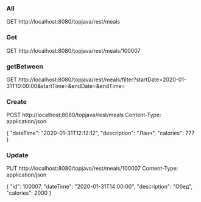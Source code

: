 ### All
GET http://localhost:8080/topjava/rest/meals

### Get
GET http://localhost:8080/topjava/rest/meals/100007

### getBetween
GET http://localhost:8080/topjava/rest/meals/filter?startDate=2020-01-31T10:00:00&startTime=&endDate=&endTime=

### Create
POST http://localhost:8080/topjava/rest/meals
Content-Type: application/json

{
  "dateTime": "2020-01-31T12:12:12",
  "description": "Ланч",
  "calories": 777
}

### Update
PUT http://localhost:8080/topjava/rest/meals/100007
Content-Type: application/json

{
  "id": 100007,
  "dateTime": "2020-01-31T14:00:00",
  "description": "Обед",
  "calories": 2000
}